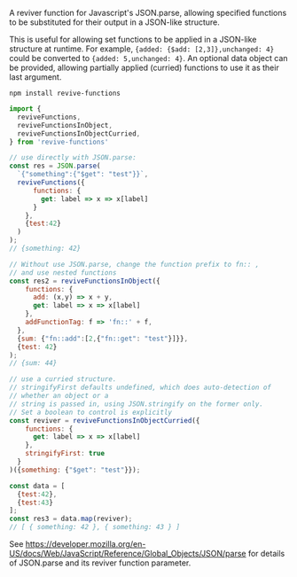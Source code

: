 A reviver function for Javascript's JSON.parse, allowing specified functions to be substituted for their output in a JSON-like structure.

This is useful for allowing set functions to be applied in a JSON-like structure at runtime. For example, `{added: {$add: [2,3]},unchanged: 4}` could be converted to `{added: 5,unchanged: 4}`. An optional data object can be provided, allowing partially applied (curried) functions to use it as their last argument.

```
npm install revive-functions
```

```js
import { 
  reviveFunctions, 
  reviveFunctionsInObject, 
  reviveFunctionsInObjectCurried, 
} from 'revive-functions'

// use directly with JSON.parse:
const res = JSON.parse(
  `{"something":{"$get": "test"}}`, 
  reviveFunctions({
      functions: {
        get: label => x => x[label]
      }
    },
    {test:42}
  )
);
// {something: 42}

// Without use JSON.parse, change the function prefix to fn:: ,
// and use nested functions
const res2 = reviveFunctionsInObject({ 
    functions: {
      add: (x,y) => x + y,
      get: label => x => x[label]
    },
    addFunctionTag: f => 'fn::' + f,
  }, 
  {sum: {"fn::add":[2,{"fn::get": "test"}]}}, 
  {test: 42}
);
// {sum: 44}

// use a curried structure.
// stringifyFirst defaults undefined, which does auto-detection of 
// whether an object or a
// string is passed in, using JSON.stringify on the former only.
// Set a boolean to control is explicitly
const reviver = reviveFunctionsInObjectCurried({ 
    functions: {
      get: label => x => x[label]
    },
    stringifyFirst: true   
  }
)({something: {"$get": "test"}});

const data = [
  {test:42},
  {test:43}
];
const res3 = data.map(reviver);
// [ { something: 42 }, { something: 43 } ]
```

See https://developer.mozilla.org/en-US/docs/Web/JavaScript/Reference/Global_Objects/JSON/parse for details of JSON.parse and its reviver function parameter.